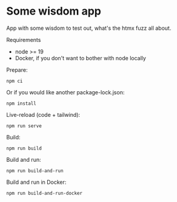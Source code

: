 # Some wisdom app

App with some wisdom to test out, what's the htmx fuzz all about.

Requirements
* node >= 19
* Docker, if you don't want to bother with node locally

Prepare:
```
npm ci
```
Or if you would like another package-lock.json:
```
npm install
```

Live-reload (code + tailwind):
```
npm run serve
```
Build:
```
npm run build
```
Build and run:
```
npm run build-and-run
```
Build and run in Docker:
```
npm run build-and-run-docker
```
